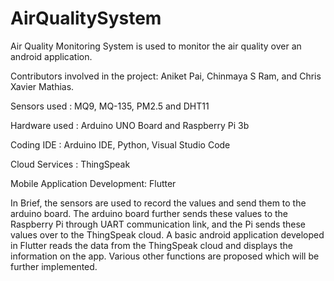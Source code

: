 # AirQualitySystem
 
 Air Quality Monitoring System is used to monitor the air quality over an android application.
 
 Contributors involved in the project: Aniket Pai, Chinmaya S Ram, and Chris Xavier Mathias.
 

Sensors used : MQ9, MQ-135, PM2.5 and DHT11

Hardware used : Arduino UNO Board and Raspberry Pi 3b

Coding IDE : Arduino IDE, Python, Visual Studio Code

Cloud Services : ThingSpeak

Mobile Application Development: Flutter


In Brief, the sensors are used to record the values and send them to the arduino board. The arduino board further sends these values to the Raspberry Pi through UART communication link, and the Pi sends these values over to the ThingSpeak cloud. A basic android application developed in Flutter reads the data from the ThingSpeak cloud and displays the information on the app. Various other functions are proposed which will be further implemented.
